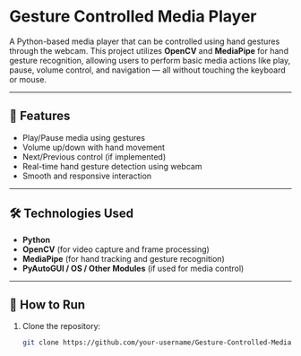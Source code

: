 # Gesture Controlled Media Player

A Python-based media player that can be controlled using hand gestures through the webcam. This project utilizes **OpenCV** and **MediaPipe** for hand gesture recognition, allowing users to perform basic media actions like play, pause, volume control, and navigation — all without touching the keyboard or mouse.

---

## 🧠 Features

- Play/Pause media using gestures
- Volume up/down with hand movement
- Next/Previous control (if implemented)
- Real-time hand gesture detection using webcam
- Smooth and responsive interaction

---

## 🛠️ Technologies Used

- **Python**
- **OpenCV** (for video capture and frame processing)
- **MediaPipe** (for hand tracking and gesture recognition)
- **PyAutoGUI / OS / Other Modules** (if used for media control)

---

## 🚀 How to Run

1. Clone the repository:
   ```bash
   git clone https://github.com/your-username/Gesture-Controlled-Media-Player.git
